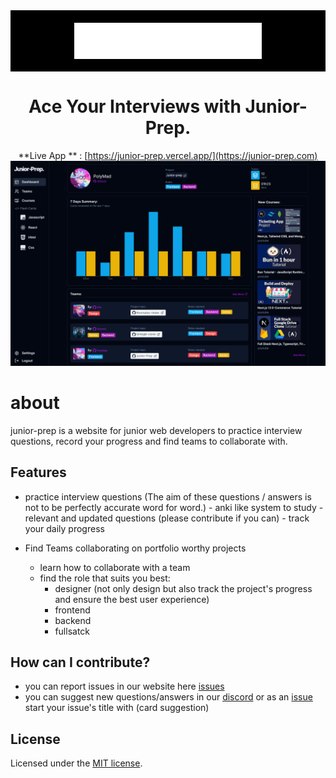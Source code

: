 <div align="center">
    <a href="https://junior-prep.vercel.app/" style="display:flex;padding:20px;background-color:black; justify-content:center">
    <img src="public/images/logo.png" width="300px"/>
    </a>
    <h1>Ace Your Interviews with Junior-Prep.</h1>
    
    
  **Live App ** : [https://junior-prep.vercel.app/](https://junior-prep.com)
    <img src="./public/images/jp-dashboard.png" width="700px" />

</div>

# about

junior-prep is a website for junior web developers to practice interview questions, record your progress and find teams to collaborate with.

## Features

-   practice interview questions
    (The aim of these questions / answers is not to be perfectly accurate word for word.) - anki like system to study - relevant and updated questions (please contribute if you can) - track your daily progress

-   Find Teams collaborating on portfolio worthy projects
    -   learn how to collaborate with a team
    -   find the role that suits you best:
        -   designer (not only design but also track the project's progress and ensure the best user experience)
        -   frontend
        -   backend
        -   fullsatck

## How can I contribute?

-   you can report issues in our website here [issues](https://github.com/polymahh/junior-prep/issues)
-   you can suggest new questions/answers in our [discord](https://discord.gg/uYHYYMvrAd)
    or as an [issue](https://github.com/polymahh/junior-prep/issues/new)
    start your issue's title with (card suggestion)

## License

Licensed under the [MIT license](https://github.com/shadcn/ui/blob/main/LICENSE.md).
